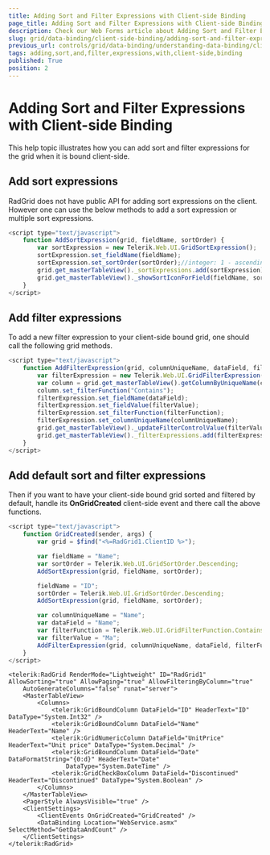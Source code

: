 ```yaml
---
title: Adding Sort and Filter Expressions with Client-side Binding
page_title: Adding Sort and Filter Expressions with Client-side Binding - RadGrid
description: Check our Web Forms article about Adding Sort and Filter Expressions with Client-side Binding.
slug: grid/data-binding/client-side-binding/adding-sort-and-filter-expressions-with-client-side-binding
previous_url: controls/grid/data-binding/understanding-data-binding/client-side-binding/adding-sort-and-filter-expressions-with-client-side-binding
tags: adding,sort,and,filter,expressions,with,client-side,binding
published: True
position: 2
---
```


# Adding Sort and Filter Expressions with Client-side Binding



This help topic illustrates how you can add sort and filter expressions for the grid when it is bound client-side.

## Add sort expressions

RadGrid does not have public API for adding sort expressions on the client. However one can use the below methods to add a sort expression or multiple sort expressions.

````JavaScript
<script type="text/javascript">
    function AddSortExpression(grid, fieldName, sortOrder) {
        var sortExpression = new Telerik.Web.UI.GridSortExpression();
        sortExpression.set_fieldName(fieldName);
        sortExpression.set_sortOrder(sortOrder);//integer: 1 - ascending, 2 - descending
        grid.get_masterTableView()._sortExpressions.add(sortExpression);
        grid.get_masterTableView()._showSortIconForField(fieldName, sortOrder);
    }
</script>
````



## Add filter expressions

To add a new filter expression to your client-side bound grid, one should call the following grid methods.

````JavaScript
<script type="text/javascript">
    function AddFilterExpression(grid, columnUniqueName, dataField, filterFunction, filterValue) {
        var filterExpression = new Telerik.Web.UI.GridFilterExpression();
        var column = grid.get_masterTableView().getColumnByUniqueName(columnUniqueName);
        column.set_filterFunction("Contains");
        filterExpression.set_fieldName(dataField);
        filterExpression.set_fieldValue(filterValue);
        filterExpression.set_filterFunction(filterFunction);
        filterExpression.set_columnUniqueName(columnUniqueName);
        grid.get_masterTableView()._updateFilterControlValue(filterValue, columnUniqueName, filterFunction);
        grid.get_masterTableView()._filterExpressions.add(filterExpression);
    }
</script>
````



## Add default sort and filter expressions

Then if you want to have your client-side bound grid sorted and filtered by default, handle its **OnGridCreated** client-side event and there call the above functions.

````JavaScript
<script type="text/javascript">
    function GridCreated(sender, args) {
        var grid = $find("<%=RadGrid1.ClientID %>");

        var fieldName = "Name";
        var sortOrder = Telerik.Web.UI.GridSortOrder.Descending;
        AddSortExpression(grid, fieldName, sortOrder);

        fieldName = "ID";
        sortOrder = Telerik.Web.UI.GridSortOrder.Descending;
        AddSortExpression(grid, fieldName, sortOrder);

        var columnUniqueName = "Name";
        var dataField = "Name";
        var filterFunction = Telerik.Web.UI.GridFilterFunction.Contains;
        var filterValue = "Ma";
        AddFilterExpression(grid, columnUniqueName, dataField, filterFunction, filterValue);
    }
</script>
````



````ASP.NET
<telerik:RadGrid RenderMode="Lightweight" ID="RadGrid1" AllowSorting="true" AllowPaging="true" AllowFilteringByColumn="true"
    AutoGenerateColumns="false" runat="server">
    <MasterTableView>
        <Columns>
            <telerik:GridBoundColumn DataField="ID" HeaderText="ID" DataType="System.Int32" />
            <telerik:GridBoundColumn DataField="Name" HeaderText="Name" />
            <telerik:GridNumericColumn DataField="UnitPrice" HeaderText="Unit price" DataType="System.Decimal" />
            <telerik:GridBoundColumn DataField="Date" DataFormatString="{0:d}" HeaderText="Date"
                DataType="System.DateTime" />
            <telerik:GridCheckBoxColumn DataField="Discontinued" HeaderText="Discontinued" DataType="System.Boolean" />
        </Columns>
    </MasterTableView>
    <PagerStyle AlwaysVisible="true" />
    <ClientSettings>
        <ClientEvents OnGridCreated="GridCreated" />
        <DataBinding Location="WebService.asmx" SelectMethod="GetDataAndCount" />
    </ClientSettings>
</telerik:RadGrid>
````


